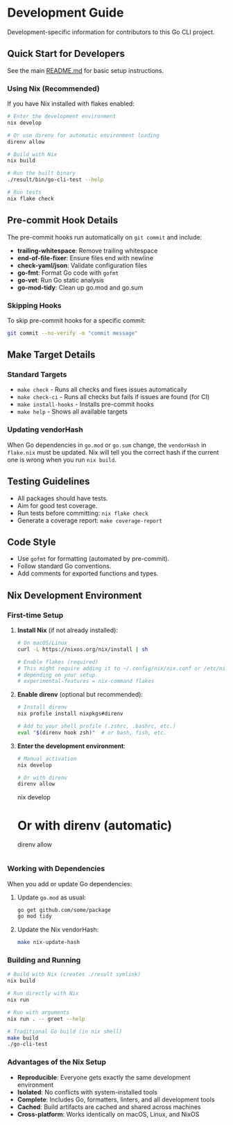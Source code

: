 # Development Guide

Development-specific information for contributors to this Go CLI project.

## Quick Start for Developers

See the main [README.md](README.md) for basic setup instructions.

### Using Nix (Recommended)

If you have Nix installed with flakes enabled:

```bash
# Enter the development environment
nix develop

# Or use direnv for automatic environment loading
direnv allow

# Build with Nix
nix build

# Run the built binary
./result/bin/go-cli-test --help

# Run tests
nix flake check
```

## Pre-commit Hook Details

The pre-commit hooks run automatically on `git commit` and include:

- **trailing-whitespace**: Remove trailing whitespace
- **end-of-file-fixer**: Ensure files end with newline
- **check-yaml/json**: Validate configuration files
- **go-fmt**: Format Go code with `gofmt`
- **go-vet**: Run Go static analysis
- **go-mod-tidy**: Clean up go.mod and go.sum

### Skipping Hooks

To skip pre-commit hooks for a specific commit:
```bash
git commit --no-verify -m "commit message"
```

## Make Target Details

### Standard Targets
- `make check` - Runs all checks and fixes issues automatically
- `make check-ci` - Runs all checks but fails if issues are found (for CI)
- `make install-hooks` - Installs pre-commit hooks
- `make help` - Shows all available targets

### Updating vendorHash

When Go dependencies in `go.mod` or `go.sum` change, the `vendorHash` in `flake.nix` must be updated. Nix will tell you the correct hash if the current one is wrong when you run `nix build`.

## Testing Guidelines

- All packages should have tests.
- Aim for good test coverage.
- Run tests before committing: `nix flake check`
- Generate a coverage report: `make coverage-report`

## Code Style

- Use `gofmt` for formatting (automated by pre-commit).
- Follow standard Go conventions.
- Add comments for exported functions and types.

## Nix Development Environment

### First-time Setup

1. **Install Nix** (if not already installed):
   ```bash
   # On macOS/Linux
   curl -L https://nixos.org/nix/install | sh

   # Enable flakes (required)
   # This might require adding it to ~/.config/nix/nix.conf or /etc/nix/nix.conf
   # depending on your setup.
   # experimental-features = nix-command flakes
   ```

2. **Enable direnv** (optional but recommended):
   ```bash
   # Install direnv
   nix profile install nixpkgs#direnv

   # Add to your shell profile (.zshrc, .bashrc, etc.)
   eval "$(direnv hook zsh)"  # or bash, fish, etc.
   ```

3. **Enter the development environment**:
   ```bash
   # Manual activation
   nix develop

   # Or with direnv
   direnv allow
   ```
   nix develop

   # Or with direnv (automatic)
   direnv allow
   ```

### Working with Dependencies

When you add or update Go dependencies:

1. Update `go.mod` as usual:
   ```bash
   go get github.com/some/package
   go mod tidy
   ```

2. Update the Nix vendorHash:
   ```bash
   make nix-update-hash
   ```

### Building and Running

```bash
# Build with Nix (creates ./result symlink)
nix build

# Run directly with Nix
nix run

# Run with arguments
nix run . -- greet --help

# Traditional Go build (in nix shell)
make build
./go-cli-test
```

### Advantages of the Nix Setup

- **Reproducible**: Everyone gets exactly the same development environment
- **Isolated**: No conflicts with system-installed tools
- **Complete**: Includes Go, formatters, linters, and all development tools
- **Cached**: Build artifacts are cached and shared across machines
- **Cross-platform**: Works identically on macOS, Linux, and NixOS
